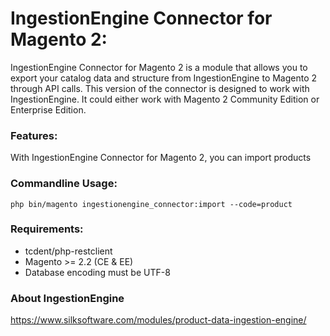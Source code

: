 # IngestionEngine Connector for Magento 2:

IngestionEngine Connector for Magento 2 is a module that allows you to export your catalog data and structure from IngestionEngine to Magento 2 through API calls. This version of the connector is designed to work with IngestionEngine. It could either work with Magento 2 Community Edition or Enterprise Edition.

### Features:

With IngestionEngine Connector for Magento 2, you can import products

### Commandline Usage:
`php bin/magento ingestionengine_connector:import --code=product`

### Requirements:

* tcdent/php-restclient
* Magento >= 2.2 (CE & EE)
* Database encoding must be UTF-8

### About IngestionEngine
https://www.silksoftware.com/modules/product-data-ingestion-engine/
